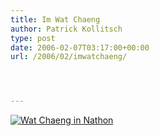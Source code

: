 ```yaml
---
title: Im Wat Chaeng
author: Patrick Kollitsch
type: post
date: 2006-02-07T03:17:00+00:00
url: /2006/02/imwatchaeng/




---
```

[![Wat Chaeng in Nathon][1]][2]

 [1]: //static.flickr.com/19/96079097_581ee85293.jpg
 [2]: http://www.flickr.com/photos/schreibblogade/96079097/ "Wat Chaeng in Nathon"